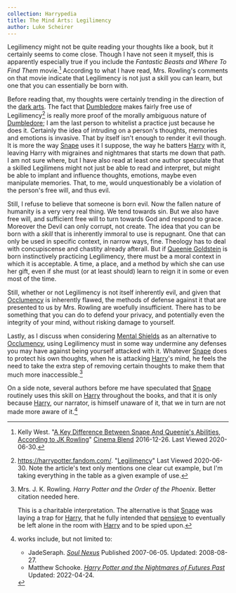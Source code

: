 ```yaml
---
collection: Harrypedia
title: The Mind Arts: Legilimency
author: Luke Scheirer
---
```


Legilimency might not be quite reading your thoughts like a book, but it
certainly seems to come close.  Though I have not seen it myself, this
is apparently especially true if you include the _Fantastic Beasts and
Where To Find Them_ movie.[^20200630-8] According to what I have read,
Mrs. Rowling's comments on that movie indicate that Legilimency is not
just a skill you can learn, but one that you can essentially be born with.

Before reading that, my thoughts were certainly trending in the direction
of the [dark arts]. The fact that [Dumbledore] makes fairly free use of
Legilimency[^20200630-9] is really more proof of the morally ambiguous nature
of [Dumbledore]; I am the last person to whitelist a practice just because
he does it.  Certainly the idea of intruding on a person's thoughts, memories
and emotions is invasive.  That by itself isn't enough to render it evil
though.  It is more the way [Snape] uses it I suppose, the way he batters
[Harry] with it, leaving Harry with migraines and nightmares that starts me
down that path. I am not sure where, but I have also read at least one author
speculate that a skilled Legilimens might not just be able to read and
interpret, but might be able to implant and influence thoughts, emotions, maybe
even manipulate memories. That, to me, would unquestionably be a violation of
the person's free will, and thus evil.

Still, I refuse to believe that someone is born evil.  Now the fallen nature of
humanity is a very very real thing.  We tend towards sin.  But we also have
free will, and sufficient free will to turn towards God  and respond to grace.
Moreover the Devil can only corrupt, not create.  The idea that you can be born
with a *skill* that is inherently immoral to use is repugnant.  One that can
only be used in specific context, in narrow ways, fine.  Theology has to deal
with concupiscense and chastity already afterall.  But if [Queenie Goldstein]
is born instinctively practicing Legilimency, there must be a moral context in
which it is acceptable.  A time, a place, and a method by which she can use her
gift, even if she must (or at least should) learn to reign it in some or even
most of the time.

Still, whether or not Legilimency is not itself inherently evil, and given that
[Occlumency] is inherently flawed, the methods of defense against it that are
presented to us by Mrs. Rowling are woefully insufficient. There has to be
something that you can do to defend your privacy, and potentially even the
integrity of your mind, without risking damage to yourself.

[Occlumency]: <../occlumency>

Lastly, as I discuss when considering [Mental Shields] as an alternative to
[Occlumency], using Legilimency must in some way undermine any defenses you
may have against being yourself attacked with it.  Whatever [Snape] does to
protect his own thoughts, when he is attacking [Harry]'s mind, he feels the
need to take the extra step of removing certain thoughts to make them that much
more inaccessible.[^20191119-9]

On a side note, several authors before me have speculated that [Snape]
routinely uses this skill on [Harry] throughout the books, and that it is
only because [Harry], our narrator, is himself unaware of it, that we in turn
are not made more aware of it.[^221216-1]


[Mental Shields]: <../mental_shields>

[^20191119-9]: Mrs. J. K. Rowling.  _Harry Potter and the Order of
the Phoenix_.  Better citation needed here.

    This is a charitable interpretation.  The alternative is that [Snape] was
    laying a trap for [Harry], that he fully intended that [pensieve] to
    eventually be left alone in the room with [Harry] and to be spied upon.

[pensieve]: <../../time/pensieve>

[dark arts]: <../../dark>

[Snape]: <../../../people/snape/severus>

[Harry]: <../../../people/potter/harry_james>

[Queenie Goldstein]: <../../../people/goldstein/queenie>

[Dumbledore]: <../../../people/dumbledore/albus_percival_wulfric_brian>

[^221216-1]: works include, but not limited to:
    * JadeSeraph. _[Soul Nexus](https://www.fanfiction.net/s/3577157)_ Published 2007-06-05. Updated: 2008-08-27.
    * Matthew Schooke. _[Harry Potter and the Nightmares of Futures Past](https://github.com/IntermittentlyRupert/hpnofp-ebook)_ Updated: 2022-04-24.

[^20200630-8]: Kelly West.
"[A Key Difference Between Snape And Queenie's Abilities, According to JK
Rowling](https://www.cinemablend.com/news/1604520/a-key-difference-between-snape-and-queenies-abilities-according-to-jk-rowling)"
[Cinema Blend](https://www.cinemablend.com/) 2016-12-26.  Last Viewed 2020-06-30.


[^20200630-9]: https://harrypotter.fandom.com/.
"[Legilimency](https://harrypotter.fandom.com/wiki/Legilimency)" Last
Viewed 2020-06-30.  Note the article's text only mentions one clear cut
example, but I'm taking everything in the table as a given example of use.
